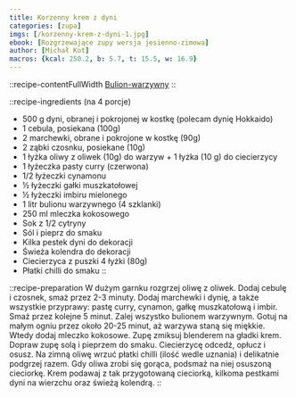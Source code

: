 ```yaml
---
title: Korzenny krem z dyni
categories: [zupa]
imgs: [/korzenny-krem-z-dyni-1.jpg]
ebook: [Rozgrzewające zupy wersja jesienno-zimowa]
author: [Michał Kot]
macros: {kcal: 250.2, b: 5.7, t: 15.5, w: 16.9}
---
```


::recipe-contentFullWidth
[Bulion-warzywny](/bulion-warzywny)
::

::recipe-ingredients
 (na 4 porcje)
- 500 g dyni, obranej i pokrojonej w kostkę (polecam dynię Hokkaido)
- 1 cebula, posiekana (100g)
- 2 marchewki, obrane i pokrojone w kostkę (90g)
- 2 ząbki czosnku, posiekane (10g)
- 1 łyżka oliwy z oliwek (10g) do warzyw + 1 łyżka (10 g) do ciecierzycy
- 1 łyżeczka pasty curry (czerwona)
- 1/2 łyżeczki cynamonu
- ½ łyżeczki gałki muszkatołowej
- ½ łyżeczki imbiru mielonego
- 1 litr bulionu warzywnego (4 szklanki)
- 250 ml mleczka kokosowego
- Sok z 1/2 cytryny
- Sól i pieprz do smaku
- Kilka pestek dyni do dekoracji
- Świeża kolendra do dekoracji
- Ciecierzyca z puszki 4 łyżki (80g)
- Płatki chilli do smaku
::

::recipe-preparation
W dużym garnku rozgrzej oliwę z oliwek. Dodaj cebulę i czosnek, smaż przez 2-3 minuty. Dodaj marchewki i dynię, a także wszystkie przyprawy: pastę curry, cynamon, gałkę muszkatołową i imbir. Smaż przez kolejne 5 minut. Zalej wszystko bulionem warzywnym. Gotuj na małym ogniu przez około 20-25 minut, aż warzywa staną się miękkie. Wtedy dodaj mleczko kokosowe. Zupę zmiksuj blenderem na gładki krem. Dopraw zupę solą i pieprzem do smaku. Ciecierzycę odcedź, opłucz i osusz. Na zimną oliwę wrzuć płatki chilli (ilość wedle uznania) i delikatnie podgrzej razem. Gdy oliwa zrobi się gorąca, podsmaż na niej osuszoną cieciorkę. Krem podawaj z tak przygotowaną cieciorką, kilkoma pestkami dyni na wierzchu oraz świeżą kolendrą.
::